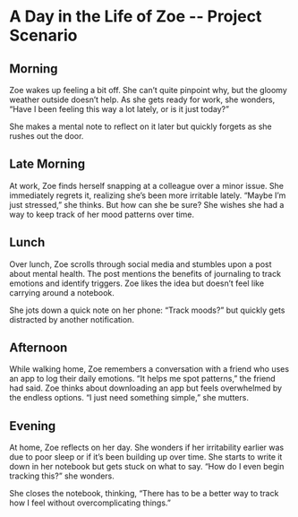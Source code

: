 # A Day in the Life of Zoe -- Project Scenario

## Morning

Zoe wakes up feeling a bit off. She can’t quite pinpoint why, but the gloomy weather outside doesn’t help. As she gets
ready for work, she wonders, “Have I been feeling this way a lot lately, or is it just today?”

She makes a mental note to reflect on it later but quickly forgets as she rushes out the door.

## Late Morning

At work, Zoe finds herself snapping at a colleague over a minor issue. She immediately regrets it, realizing she’s been
more irritable lately. “Maybe I’m just stressed,” she thinks. But how can she be sure? She wishes she had a way to keep
track of her mood patterns over time.

## Lunch

Over lunch, Zoe scrolls through social media and stumbles upon a post about mental health. The post mentions the
benefits of journaling to track emotions and identify triggers. Zoe likes the idea but doesn’t feel like carrying around
a notebook.

She jots down a quick note on her phone: “Track moods?” but quickly gets distracted by another notification.

## Afternoon

While walking home, Zoe remembers a conversation with a friend who uses an app to log their daily emotions. “It helps me
spot patterns,” the friend had said. Zoe thinks about downloading an app but feels overwhelmed by the endless options.
“I just need something simple,” she mutters.

## Evening

At home, Zoe reflects on her day. She wonders if her irritability earlier was due to poor sleep or if it’s been building
up over time. She starts to write it down in her notebook but gets stuck on what to say. “How do I even begin tracking
this?” she wonders.

She closes the notebook, thinking, “There has to be a better way to track how I feel without overcomplicating things.”
